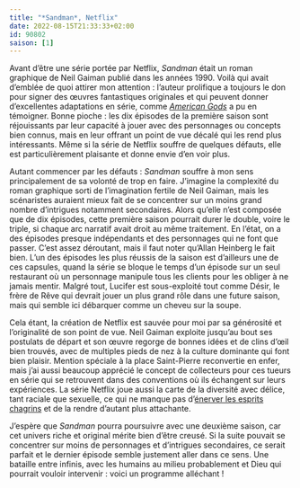 ```yaml
---
title: "*Sandman*, Netflix"
date: 2022-08-15T21:33:33+02:00
id: 90802 
saison: [1]
---
```


Avant d’être une série portée par Netflix, *Sandman* était un roman graphique de Neil Gaiman publié dans les années 1990. Voilà qui avait d’emblée de quoi attirer mon attention : l’auteur prolifique a toujours le don pour signer des œuvres fantastiques originales et qui peuvent donner d’excellentes adaptations en série, comme [*American Gods*](https://voiretmanger.fr/american-gods-fuller-green-starz/) a pu en témoigner. Bonne pioche : les dix épisodes de la première saison sont réjouissants par leur capacité à jouer avec des personnages ou concepts bien connus, mais en leur offrant un point de vue décalé qui les rend plus intéressants. Même si la série de Netflix souffre de quelques défauts, elle est particulièrement plaisante et donne envie d’en voir plus.

Autant commencer par les défauts : *Sandman* souffre à mon sens principalement de sa volonté de trop en faire. J’imagine la complexité du roman graphique sorti de l’imagination fertile de Neil Gaiman, mais les scénaristes auraient mieux fait de se concentrer sur un moins grand nombre d’intrigues notamment secondaires. Alors qu’elle n’est composée que de dix épisodes, cette première saison pourrait durer le double, voire le triple, si chaque arc narratif avait droit au même traitement. En l’état, on a des épisodes presque indépendants et des personnages qui ne font que passer. C’est assez déroutant, mais il faut noter qu’Allan Heinberg le fait bien. L’un des épisodes les plus réussis de la saison est d’ailleurs une de ces capsules, quand la série se bloque le temps d’un épisode sur un seul restaurant où un personnage manipule tous les clients pour les obliger à ne jamais mentir. Malgré tout, Lucifer est sous-exploité tout comme Désir, le frère de Rêve qui devrait jouer un plus grand rôle dans une future saison, mais qui semble ici débarquer comme un cheveu sur la soupe. 

Cela étant, la création de Netflix est sauvée pour moi par sa générosité et l’originalité de son point de vue. Neil Gaiman exploite jusqu’au bout ses postulats de départ et son œuvre regorge de bonnes idées et de clins d’œil bien trouvés, avec de multiples pieds de nez à la culture dominante qui font bien plaisir. Mention spéciale à la place Saint-Pierre reconvertie en enfer, mais j’ai aussi beaucoup apprécié le concept de collecteurs pour ces tueurs en série qui se retrouvent dans des conventions où ils échangent sur leurs expériences. La série Netflix joue aussi la carte de la diversité avec délice, tant raciale que sexuelle, ce qui ne manque pas d’[énerver les esprits chagrins](https://twitter.com/anarchonion/status/1558009362727272448) et de la rendre d’autant plus attachante. 

J’espère que *Sandman* pourra poursuivre avec une deuxième saison, car cet univers riche et original mérite bien d’être creusé. Si la suite pouvait se concentrer sur moins de personnages et d’intrigues secondaires, ce serait parfait et le dernier épisode semble justement aller dans ce sens. Une bataille entre infinis, avec les humains au milieu probablement et Dieu qui pourrait vouloir intervenir : voici un programme alléchant ! 
